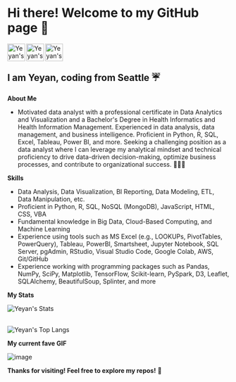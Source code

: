 # Hi there! Welcome to my GitHub page 👋

  <a href="https://www.linkedin.com/in/yeyan-wang/">
    <img align="left" alt="Yeyan's Linkedin" width="40px" 
  src="https://img.icons8.com/fluency/48/linkedin.png" />
  </a>

  <a href="https://public.tableau.com/app/profile/yeyan.wang4564">
    <img align="left" alt="Yeyan's Tableau" width="40px"
  src="https://img.icons8.com/color/48/tableau-software.png">
  </a>

  <a href="CV/Resume.pdf">
    <img align="left" alt="Yeyan's CV" width="40px" 
  src="https://img.icons8.com/external-flaticons-lineal-color-flat-icons/64/000000/external-resume-job-search-flaticons-lineal-color-flat-icons.png" />
  </a>    
 
<br><br>

## I am Yeyan, coding from Seattle ☔

**About Me**
- Motivated data analyst with a professional certificate in Data Analytics and Visualization and a Bachelor's Degree in Health
Informatics and Health Information Management. Experienced in data analysis, data management, and business
intelligence. Proficient in Python, R, SQL, Excel, Tableau, Power BI, and more. Seeking a challenging position as a data analyst
where I can leverage my analytical mindset and technical proficiency to drive data-driven decision-making, optimize business
processes, and contribute to organizational success. 👩‍💻👐

**Skills**
- Data Analysis, Data Visualization, BI Reporting, Data Modeling, ETL, Data Manipulation, etc.
- Proficient in Python, R, SQL, NoSQL (MongoDB), JavaScript, HTML, CSS, VBA
- Fundamental knowledge in Big Data, Cloud-Based Computing, and Machine Learning
- Experience using tools such as MS Excel (e.g., LOOKUPs, PivotTables, PowerQuery), Tableau, PowerBI, Smartsheet, Jupyter Notebook, SQL Server, pgAdmin, RStudio, Visual Studio Code, Google Colab, AWS, Git/GitHub
- Experience working with programming packages such as Pandas, NumPy, SciPy, Matplotlib, TensorFlow, Scikit-learn, PySpark, D3, Leaflet, SQLAlchemy, BeautifulSoup, Splinter, and more

**My Stats**

  ![Yeyan's Stats](https://github-readme-stats.vercel.app/api?username=yeyanwang) <br> <br>
       
  ![Yeyan's Top Langs](https://github-readme-stats.vercel.app/api/top-langs/?username=yeyanwang&layout=compact)
  
**My current fave GIF**

  ![image](https://media.giphy.com/media/cFkiFMDg3iFoI/giphy.gif)
 

**Thanks for visiting! Feel free to explore my repos!** 🤗
